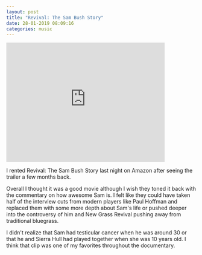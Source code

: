 ```yaml
---
layout: post
title: "Revival: The Sam Bush Story"
date: 28-01-2019 08:09:16
categories: music
---
```

<iframe width="420" height="315" src="http://www.youtube.com/embed/ZSwZOw8hbDM" frameborder="0" allowfullscreen></iframe>

I rented Revival: The Sam Bush Story last night on Amazon after seeing the trailer a few months back.

Overall I thought it was a good movie although I wish they toned it back with the commentary on how awesome Sam is. I felt like they could have taken half of the interview cuts from modern players like Paul Hoffman and replaced them with some more depth about Sam's life or pushed deeper into the controversy of him and New Grass Revival pushing away from traditional bluegrass.

I didn't realize that Sam had testicular cancer when he was around 30 or that he and Sierra Hull had played together when she was 10 years old. I think that clip was one of my favorites throughout the documentary.



